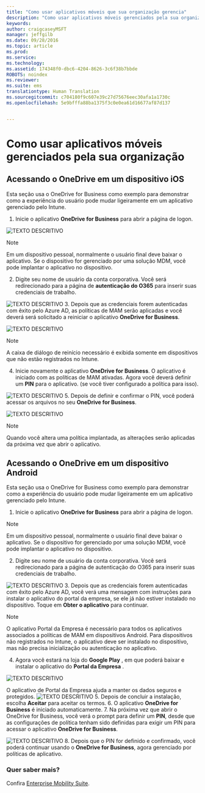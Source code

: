 ```yaml
---
title: "Como usar aplicativos móveis que sua organização gerencia"
description: "Como usar aplicativos móveis gerenciados pela sua organização"
keywords: 
author: craigcaseyMSFT
manager: jeffgilb
ms.date: 09/28/2016
ms.topic: article
ms.prod: 
ms.service: 
ms.technology: 
ms.assetid: 174348f0-dbc6-4204-8626-3c6f38b7bbde
ROBOTS: noindex
ms.reviewer: 
ms.suite: ems
translationtype: Human Translation
ms.sourcegitcommit: c704180f9c607e39c27d75676eec30afa1a1730c
ms.openlocfilehash: 5e9bfffa88ba1375f3c0e0ea61d16677af87d137


---
```


# Como usar aplicativos móveis gerenciados pela sua organização

## Acessando o OneDrive em um dispositivo iOS

Esta seção usa o OneDrive for Business como exemplo para demonstrar como a experiência do usuário pode mudar ligeiramente em um aplicativo gerenciado pelo Intune.

1.  Inicie o aplicativo **OneDrive for Business** para abrir a página de logon.

  ![TEXTO DESCRITIVO](./media/ft-useMngdApps-1-launchOnedrive.png)
> [!NOTE]
> Em um dispositivo pessoal, normalmente o usuário final deve baixar o aplicativo. Se o dispositivo for gerenciado por uma solução MDM, você pode implantar o aplicativo no dispositivo.

2.  Digite seu nome de usuário da conta corporativa. Você será redirecionado para a página de **autenticação do O365** para inserir suas credenciais de trabalho.

  ![TEXTO DESCRITIVO](./media/ft-useMngdApps-2-enterName.png)
3.  Depois que as credenciais forem autenticadas com êxito pelo Azure AD, as políticas de MAM serão aplicadas e você deverá será solicitado a reiniciar o aplicativo **OneDrive for Business**.

  ![TEXTO DESCRITIVO](./media/ft-useMngdApps-3-restart.png)
> [!NOTE]
> A caixa de diálogo de reinício necessário é exibida somente em dispositivos que não estão registrados no Intune.

4.  Inicie novamente o aplicativo **OneDrive for Business**. O aplicativo é iniciado com as políticas de MAM ativadas. Agora você deverá definir um **PIN** para o aplicativo. (se você tiver configurado a política para isso).

  ![TEXTO DESCRITIVO](./media/ft-useMngdApps-4-enterPIN.png)
5.  Depois de definir e confirmar o PIN, você poderá acessar os arquivos no seu **OneDrive for Business**.

  ![TEXTO DESCRITIVO](./media/ft-useMngdApps-5-accessFiles.png)
> [!NOTE]
> Quando você altera uma política implantada, as alterações serão aplicadas da próxima vez que abrir o aplicativo.

## Acessando o OneDrive em um dispositivo Android
Esta seção usa o OneDrive for Business como exemplo para demonstrar como a experiência do usuário pode mudar ligeiramente em um aplicativo gerenciado pelo Intune.
1.  Inicie o aplicativo **OneDrive for Business** para abrir a página de logon.
> [!NOTE]
> Em um dispositivo pessoal, normalmente o usuário final deve baixar o aplicativo. Se o dispositivo for gerenciado por uma solução MDM, você pode implantar o aplicativo no dispositivo.

2.  Digite seu nome de usuário da conta corporativa. Você será redirecionado para a página de autenticação do O365 para inserir suas credenciais de trabalho.

  ![TEXTO DESCRITIVO](./media/ft-useMngdApps-6-enterCreds.png)
3.  Depois que as credenciais forem autenticadas com êxito pelo Azure AD, você verá uma mensagem com instruções para instalar o aplicativo do portal da empresa, se ele já não estiver instalado no dispositivo. Toque em **Obter o aplicativo** para continuar.
> [!NOTE]
> O aplicativo Portal da Empresa é necessário para todos os aplicativos associados a políticas de MAM em dispositivos Android. Para dispositivos não registrados no Intune, o aplicativo deve ser instalado no dispositivo, mas não precisa inicialização ou autenticação no aplicativo.

4.  Agora você estará na loja do **Google Play** , em que poderá baixar e instalar o aplicativo do **Portal da Empresa** .

  ![TEXTO DESCRITIVO](./media/ft-useMngdApps-7-installPortal.png)

 O aplicativo de Portal da Empresa ajuda a manter os dados seguros e protegidos.
![TEXTO DESCRITIVO](./media/ft-useMngdApps-8-intunePortal.png)
5.  Depois de concluir a instalação, escolha **Aceitar** para aceitar os termos.
6.  O aplicativo **OneDrive for Business** é iniciado automaticamente.
7.  Na próxima vez que abrir o OneDrive for Business, você verá o prompt para definir um **PIN**, desde que as configurações de política tenham sido definidas para exigir um PIN para acessar o aplicativo **OneDrive for Business**.

  ![TEXTO DESCRITIVO](./media/ft-useMngdApps-9-setNewPIN.png)
8.  Depois que o PIN for definido e confirmado, você poderá continuar usando o **OneDrive for Business**, agora gerenciado por políticas de aplicativo.

### Quer saber mais?
Confira [Enterprise Mobility Suite](https://www.microsoft.com/en-us/server-cloud/enterprise-mobility/overview.aspx).



<!--HONumber=Sep16_HO4-->


